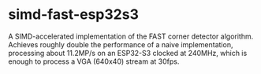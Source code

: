 # simd-fast-esp32s3

A SIMD-accelerated implementation of the FAST corner detector algorithm. Achieves roughly double the performance of a naive implementation, processing about 11.2MP/s on an ESP32-S3 clocked at 240MHz, which is enough to process a VGA (640x40) stream at 30fps.
